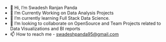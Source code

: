 - 👋 Hi, I’m Swadesh Ranjan Panda
- 👀 I’m Currently Working on Data Analysis Projects 
- 🌱 I’m currently learning Full Stack Data Science.
- 💞️ I’m looking to collaborate on OpenSource and Team Projects related to Data Visualizations and BI reports 
- 📫 How to reach me - swadeshpanda95@gmail.com



<!---
swadeshpanda/swadeshpanda is a ✨ special ✨ repository because its `README.md` (this file) appears on your GitHub profile.
You can click the Preview link to take a look at your changes.
--->
